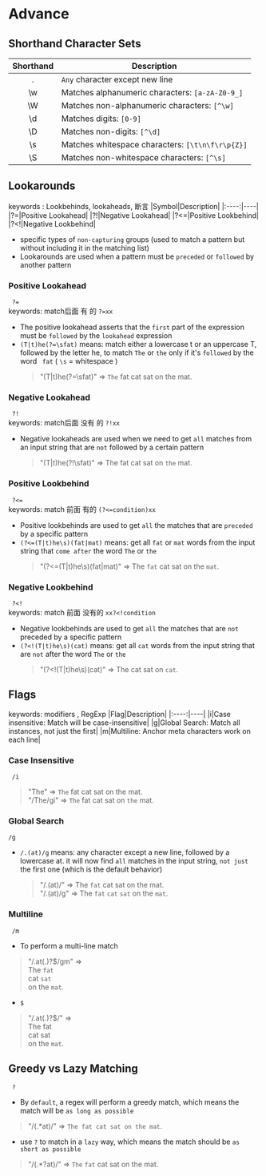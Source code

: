 # Advance

## Shorthand Character Sets
|Shorthand|Description|
|:----:|----|
|.|`Any` character except new line|
|\w|Matches alphanumeric characters: `[a-zA-Z0-9_]`|
|\W|Matches non-alphanumeric characters: `[^\w]`|
|\d|Matches digits: `[0-9]`|
|\D|Matches non-digits: `[^\d]`|
|\s|Matches whitespace characters: `[\t\n\f\r\p{Z}]`|
|\S|Matches non-whitespace characters: `[^\s]`|

## Lookarounds
keywords : Lookbehinds, lookaheads, 断言
|Symbol|Description|
|:----:|----|
|?=|Positive Lookahead|
|?!|Negative Lookahead|
|?<=|Positive Lookbehind|
|?<!|Negative Lookbehind|
- specific types of `non-capturing` groups (used to match a pattern but without including it in the matching list)
-  Lookarounds are used when a pattern must be `preceded` or `followed` by another pattern

### Positive Lookahead
`  ?=  `  
keywords: match后面 有 的 ` ?=xx `
- The positive lookahead asserts that the `first` part of the expression must be `followed` by the `lookahead` expression
- `(T|t)he(?=\sfat)` means: match either a lowercase t or an uppercase T, followed by the letter he, to match `The` or `the` only if it's `followed` by the word ` fat` ( `\s` =  whitespace )
  > "(T|t)he(?=\sfat)" => `The` fat cat sat on the mat.

### Negative Lookahead
`  ?!  `  
keywords: match后面 没有 的 ` ?!xx `
- Negative lookaheads are used when we need to get `all` matches from an input string that are `not` followed by a certain pattern
  > "(T|t)he(?!\sfat)" => The fat cat sat on `the` mat.

### Positive Lookbehind
`  ?<=  `  
keywords: match 前面 有的 ` (?<=condition)xx `
- Positive lookbehinds are used to get `all` the matches that are `preceded` by a specific pattern
- `(?<=(T|t)he\s)(fat|mat)` means: get all `fat` or `mat` words from the input string that `come after` the word `The` or `the`
  > "(?<=(T|t)he\s)(fat|mat)" => The `fat` cat sat on the `mat`.

### Negative Lookbehind
`  ?<!  `  
keywords: match 前面 没有的 ` xx?<!condition `
- Negative lookbehinds are used to get `all` the matches that are `not` preceded by a specific pattern
- `(?<!(T|t)he\s)(cat)` means: get all `cat` words from the input string that are `not` after the word `The` or `the`
  > "(?<!(T|t)he\s)(cat)" => The cat sat on `cat`.

## Flags
keywords: modifiers , RegExp
|Flag|Description|
|:----:|----|
|i|Case insensitive: Match will be case-insensitive|
|g|Global Search: Match all instances, not just the first|
|m|Multiline: Anchor meta characters work on each line|

### Case Insensitive
`  /i  `
> "The" => `The` fat cat sat on the mat.  
> "/The/gi" => `The` fat cat sat on `the` mat.

###  Global Search
` /g  `
- `/.(at)/g` means: any character except a new line, followed by a lowercase at. it will now find `all` matches in the input string, `not just` the first one (which is the default behavior)
  > "/.(at)/" => The `fat` cat sat on the mat.  
  > "/.(at)/g" => The `fat` `cat` `sat` on the `mat`.

### Multiline
`  /m  `
- To perform a multi-line match
> "/.at(.)?$/gm" =>   
>                   The `fat`  
>                   cat `sat`  
>                   on the `mat`.  
- `$`
> "/.at(.)?$/" =>  
>                 The fat  
>                 cat sat  
>                 on the `mat`.

##  Greedy vs Lazy Matching
`  ?  `
- By `default`, a regex will perform a greedy match, which means the match will be `as long as possible`
> "/(.*at)/" => `The fat cat sat on the mat`.
- use `?` to match in a `lazy` way, which means the match should be `as short as possible`
> "/(.*?at)/" => `The` `fat` cat sat on the mat. 